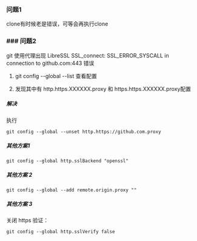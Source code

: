 ### 问题1
clone有时候老是错误，可等会再执行clone

###  ### 问题2
git 使用代理出现 LibreSSL SSL_connect: SSL_ERROR_SYSCALL in connection to github.com:443 错误
1. git config --global --list      查看配置
 
2.  发现其中有 http.https.XXXXXX.proxy 和 https.https.XXXXXX.proxy配置
  
##### 解决
执行   
```
git config --global --unset http.https://github.com.proxy
```

 
##### 其他方案1 
 
```
git config --global http.sslBackend "openssl"  
```

##### 其他方案 2 
```
git config --global --add remote.origin.proxy ""
```
##### 其他方案 3
关闭 https 验证：
```
git config --global http.sslVerify false
```



